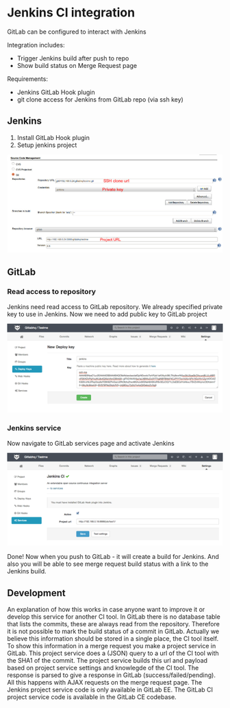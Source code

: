 # Jenkins CI integration

GitLab can be configured to interact with Jenkins

Integration includes: 

* Trigger Jenkins build after push to repo
* Show build status on Merge Request page

Requirements: 

* Jenkins GitLab Hook plugin
* git clone access for Jenkins from GitLab repo (via ssh key)

## Jenkins

1. Install GitLab Hook plugin
2. Setup jenkins project

![screen](jenkins_project.png)


## GitLab


### Read access to repository 

Jenkins need read access to GitLab repository. We already specified private key to use in Jenkins. Now we need to add public key to GitLab project

![screen](jenkins_gitlab_deploy.png)


### Jenkins service

Now navigate to GitLab services page and activate Jenkins

![screen](jenkins_gitlab_service.png)

Done! Now when you push to GitLab - it will create a build for Jenkins.
And also you will be able to see merge request build status with a link to the Jenkins build.

## Development

An explanation of how this works in case anyone want to improve it or develop this service for another CI tool.
In GitLab there is no database table that lists the commits, these are always read from the repository.
Therefore it is not possible to mark the build status of a commit in GitLab.
Actually we believe this information should be stored in a single place, the CI tool itself.
To show this information in a merge request you make a project service in GitLab.
This project service does a (JSON) query to a url of the CI tool with the SHA1 of the commit.
The project service builds this url and payload based on project service settings and knowlegde of the CI tool.
The response is parsed to give a response in GitLab (success/failed/pending).
All this happens with AJAX requests on the merge request page.
The Jenkins project service code is only available in GitLab EE.
The GitLab CI project service code is available in the GitLab CE codebase.
